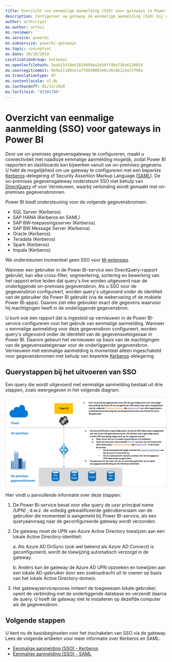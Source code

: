 ```yaml
---
title: Overzicht van eenmalige aanmelding (SSO) voor gateways in Power BI
description: Configureer uw gateway om eenmalige aanmelding (SSO) bij on-premises gegevensbronnen vanuit Power BI mogelijk te maken.
author: arthiriyer
ms.author: arthii
ms.reviewer: ''
ms.service: powerbi
ms.subservice: powerbi-gateways
ms.topic: conceptual
ms.date: 10/10/2019
LocalizationGroup: Gateways
ms.openlocfilehash: 5eab21418eb1028d94ba2e50ffd6e736e6226018
ms.sourcegitcommit: 0e9e211082eca7fd939803e0cd9c6b114af2f90a
ms.translationtype: HT
ms.contentlocale: nl-NL
ms.lasthandoff: 05/13/2020
ms.locfileid: "83301788"
---
```

# <a name="overview-of-single-sign-on-sso-for-gateways-in-power-bi"></a>Overzicht van eenmalige aanmelding (SSO) voor gateways in Power BI

Door uw on-premises gegevensgateway te configureren, maakt u connectiviteit met naadloze eenmalige aanmelding mogelijk, zodat Power BI rapporten en dashboards kan bijwerken vanuit uw on-premises gegevens. U hebt de mogelijkheid om uw gateway te configureren met een beperkte [Kerberos](service-gateway-sso-kerberos.md)-delegering of Security Assertion Markup Language ([SAML](service-gateway-sso-saml.md)). De on-premises gegevensgateway ondersteunt SSO met behulp van [DirectQuery](desktop-directquery-about.md) of voor Vernieuwen, waarbij verbinding wordt gemaakt met on-premises gegevensbronnen. 

Power BI biedt ondersteuning voor de volgende gegevensbronnen:

* SQL Server (Kerberos)
* SAP HANA (Kerberos en SAML)
* SAP BW-toepassingsserver (Kerberos)
* SAP BW Message Server (Kerberos) 
* Oracle (Kerberos) 
* Teradata (Kerberos)
* Spark (Kerberos)
* Impala (Kerberos)

We ondersteunen momenteel geen SSO voor [M-extensies](https://github.com/microsoft/DataConnectors/blob/master/docs/m-extensions.md).

Wanneer een gebruiker in de Power BI-service een DirectQuery-rapport gebruikt, kan elke cross-filter, segmentering, sortering en bewerking van het rapport ertoe leiden dat query's live worden uitgevoerd naar de onderliggende on-premises gegevensbron. Als u SSO voor de gegevensbron configureert, worden query's uitgevoerd onder de identiteit van de gebruiker die Power BI gebruikt (via de webervaring of de mobiele Power BI-apps). Daarom ziet elke gebruiker exact die gegevens waarvoor hij machtigingen heeft in de onderliggende gegevensbron. 

U kunt ook een rapport dat is ingesteld op vernieuwen in de Power BI-service configureren voor het gebruik van eenmalige aanmelding. Wanneer u eenmalige aanmelding voor deze gegevensbron configureert, worden query's uitgevoerd onder de identiteit van de gegevensseteigenaar in Power BI. Daarom gebeurt het vernieuwen op basis van de machtigingen van de gegevensseteigenaar voor de onderliggende gegevensbron. Vernieuwen met eenmalige aanmelding is momenteel alleen ingeschakeld voor gegevensbronnen met behulp van beperkte [Kerberos](service-gateway-sso-kerberos.md)-delegering 

## <a name="query-steps-when-running-sso"></a>Querystappen bij het uitvoeren van SSO

Een query die wordt uitgevoerd met eenmalige aanmelding bestaat uit drie stappen, zoals weergegeven in het volgende diagram.

![Querystappen voor SSO](media/service-gateway-sso-overview/sso-query-steps.png)

Hier vindt u aanvullende informatie over deze stappen:

1. De Power BI-service bevat voor elke query de *user principal name (UPN)* , d.w.z. de volledig gekwalificeerde gebruikersnaam van de gebruiker die momenteel is aangemeld bij Power BI-service, als een queryaanvraag naar de geconfigureerde gateway wordt verzonden.

2. De gateway moet de UPN van Azure Active Directory toewijzen aan een lokale Active Directory-identiteit:

   a. Als Azure AD DirSync (ook wel bekend als *Azure AD Connect*) is geconfigureerd, wordt de toewijzing automatisch verzorgd in de gateway.

   b.  Anders kan de gateway de Azure AD UPN opzoeken en toewijzen aan een lokale AD-gebruiker door een zoekopdracht uit te voeren op basis van het lokale Active Directory-domein.

3. Het gatewayserviceproces imiteert de toegewezen lokale gebruiker, opent de verbinding met de onderliggende database en verzendt daarna de query. U hoeft de gateway niet te installeren op dezelfde computer als de gegevensbron.

## <a name="next-steps"></a>Volgende stappen

U kent nu de basisbeginselen voor het inschakelen van SSO via de gateway. Lees de volgende artikelen voor meer informatie over Kerberos en SAML:

* [Eenmalige aanmelding (SSO) - Kerberos](service-gateway-sso-kerberos.md)
* [Eenmalige aanmelding (SSO) - SAML](service-gateway-sso-saml.md)
